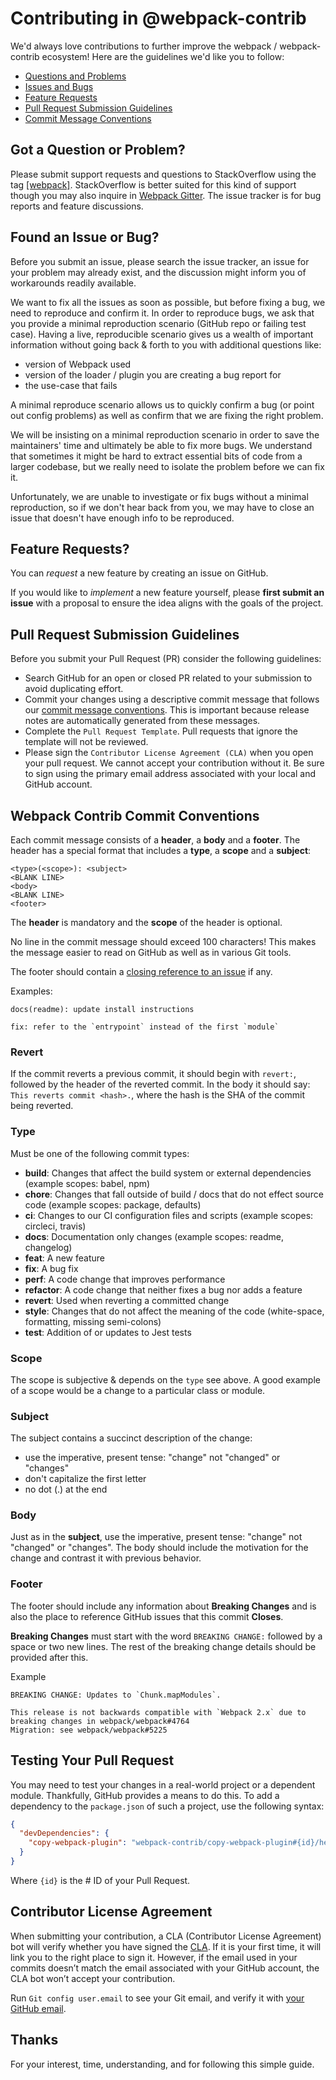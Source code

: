 # Contributing in @webpack-contrib

We'd always love contributions to further improve the webpack / webpack-contrib ecosystem!
Here are the guidelines we'd like you to follow:

- [Questions and Problems](#question)
- [Issues and Bugs](#issue)
- [Feature Requests](#feature)
- [Pull Request Submission Guidelines](#submit-pr)
- [Commit Message Conventions](#commit)

## <a name="question"></a> Got a Question or Problem?

Please submit support requests and questions to StackOverflow using the tag [[webpack]](http://stackoverflow.com/tags/webpack).
StackOverflow is better suited for this kind of support though you may also inquire in [Webpack Gitter](https://gitter.im/webpack/webpack).
The issue tracker is for bug reports and feature discussions.

## <a name="issue"></a> Found an Issue or Bug?

Before you submit an issue, please search the issue tracker, an issue for your problem may already exist, and the discussion might inform you of workarounds readily available.

We want to fix all the issues as soon as possible, but before fixing a bug, we need to reproduce and confirm it. In order to reproduce bugs, we ask that you provide a minimal reproduction scenario (GitHub repo or failing test case). Having a live, reproducible scenario gives us a wealth of important information without going back & forth to you with additional questions like:

- version of Webpack used
- version of the loader / plugin you are creating a bug report for
- the use-case that fails

A minimal reproduce scenario allows us to quickly confirm a bug (or point out config problems) as well as confirm that we are fixing the right problem.

We will be insisting on a minimal reproduction scenario in order to save the maintainers' time and ultimately be able to fix more bugs. We understand that sometimes it might be hard to extract essential bits of code from a larger codebase, but we really need to isolate the problem before we can fix it.

Unfortunately, we are unable to investigate or fix bugs without a minimal reproduction, so if we don't hear back from you, we may have to close an issue that doesn't have enough info to be reproduced.

## <a name="feature"></a> Feature Requests?

You can _request_ a new feature by creating an issue on GitHub.

If you would like to _implement_ a new feature yourself, please **first submit an issue** with a proposal to ensure the idea aligns with the goals of the project.

## <a name="submit-pr"></a> Pull Request Submission Guidelines

Before you submit your Pull Request (PR) consider the following guidelines:

- Search GitHub for an open or closed PR related to your submission to avoid duplicating effort.
- Commit your changes using a descriptive commit message that follows our [commit message conventions](#commit). This is important because release notes are automatically generated from these messages.
- Complete the `Pull Request Template`. Pull requests that ignore the template will not be reviewed.
- Please sign the `Contributor License Agreement (CLA)` when you open your pull request. We cannot accept your contribution without it. Be sure to sign using the primary email address associated with your local and GitHub account.

## <a name="commit"></a> Webpack Contrib Commit Conventions

Each commit message consists of a **header**, a **body** and a **footer**. The header has a special
format that includes a **type**, a **scope** and a **subject**:

```
<type>(<scope>): <subject>
<BLANK LINE>
<body>
<BLANK LINE>
<footer>
```

The **header** is mandatory and the **scope** of the header is optional.

No line in the commit message should exceed 100 characters! This makes the message easier to read on GitHub as well as in various Git tools.

The footer should contain a [closing reference to an issue](https://help.github.com/articles/closing-issues-via-commit-messages/) if any.

Examples:

```
docs(readme): update install instructions
```

```
fix: refer to the `entrypoint` instead of the first `module`
```

### Revert

If the commit reverts a previous commit, it should begin with `revert:`, followed by the header of the reverted commit.
In the body it should say: `This reverts commit <hash>.`, where the hash is the SHA of the commit being reverted.

### Type

Must be one of the following commit types:

- **build**: Changes that affect the build system or external dependencies (example scopes: babel, npm)
- **chore**: Changes that fall outside of build / docs that do not effect source code (example scopes: package, defaults)
- **ci**: Changes to our CI configuration files and scripts (example scopes: circleci, travis)
- **docs**: Documentation only changes (example scopes: readme, changelog)
- **feat**: A new feature
- **fix**: A bug fix
- **perf**: A code change that improves performance
- **refactor**: A code change that neither fixes a bug nor adds a feature
- **revert**: Used when reverting a committed change
- **style**: Changes that do not affect the meaning of the code (white-space, formatting, missing semi-colons)
- **test**: Addition of or updates to Jest tests

### Scope

The scope is subjective & depends on the `type` see above. A good example of a scope would be a change to a particular class or module.

### Subject

The subject contains a succinct description of the change:

- use the imperative, present tense: "change" not "changed" or "changes"
- don't capitalize the first letter
- no dot (.) at the end

### Body

Just as in the **subject**, use the imperative, present tense: "change" not "changed" or "changes".
The body should include the motivation for the change and contrast it with previous behavior.

### Footer

The footer should include any information about **Breaking Changes** and is also the place to reference GitHub issues that this commit **Closes**.

**Breaking Changes** must start with the word `BREAKING CHANGE:` followed by a space or two new lines. The rest of the breaking change details should be provided after this.

Example

```
BREAKING CHANGE: Updates to `Chunk.mapModules`.

This release is not backwards compatible with `Webpack 2.x` due to breaking changes in webpack/webpack#4764
Migration: see webpack/webpack#5225

```

## Testing Your Pull Request

You may need to test your changes in a real-world project or a dependent module. Thankfully, GitHub provides a means to do this. To add a dependency to the `package.json` of such a project, use the following syntax:

```json
{
  "devDependencies": {
    "copy-webpack-plugin": "webpack-contrib/copy-webpack-plugin#{id}/head"
  }
}
```

Where `{id}` is the # ID of your Pull Request.

## Contributor License Agreement

When submitting your contribution, a CLA (Contributor License Agreement) bot will verify whether you have signed the [CLA](https://easycla.lfx.linuxfoundation.org/#/?version=2).
If it is your first time, it will link you to the right place to sign it.
However, if the email used in your commits doesn’t match the email associated with your GitHub account, the CLA bot won’t accept your contribution.

Run `Git config user.email` to see your Git email, and verify it with [your GitHub email](https://github.com/settings/emails).

## Thanks

For your interest, time, understanding, and for following this simple guide.
